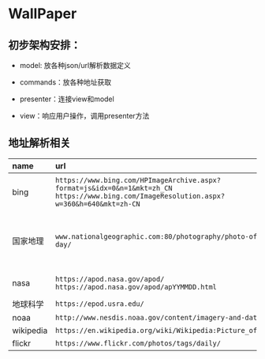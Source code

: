 # WallPaper

## 初步架构安排：
* model: 放各种json/url解析数据定义
* commands：放各种地址获取

* presenter：连接view和model

* view：响应用户操作，调用presenter方法

## 地址解析相关
| name      | url                                                                      | note                                                                                                         |
| :-------- | :----------------------------------------------------------------------- | :------------------------------------------------------------------------------------------------------------------ |
| bing      | `https://www.bing.com/HPImageArchive.aspx?format=js&idx=0&n=1&mkt=zh_CN`<br/>`https://www.bing.com/ImageResolution.aspx?w=360&h=640&mkt=zh-CN` | n:数量，mkt:可省略 [参见](https://stackoverflow.com/questions/10639914/is-there-a-way-to-get-bings-photo-of-the-day)</br>第二个链接貌似是bing提供的其他大小图片w&h参数，返回html里面有链接 |
| 国家地理   | `www.nationalgeographic.com:80/photography/photo-of-the-day/`               | 第三方[api](https://api-cn.berryapi.net/docs.html)画质lj</br>解析html：<meta property="og:image" content=</br>发现官方json地址格式（其实要找直接也就能看到：https://www.nationalgeographic.com/photography/photo-of-the-day/_jcr_content/.gallery.2013-07.json           |
| nasa      | `https://apod.nasa.gov/apod/`</br>`https://apod.nasa.gov/apod/apYYMMDD.html` | 解析html:`<a href=\"(image/.*)\"`<br/>rss提取                                                                   |
| 地球科学   | `https://epod.usra.edu/`                                                  | 解析:`://epod.usra.edu/.a/*-pi`                                                                                |
| noaa      | `http://www.nesdis.noaa.gov/content/imagery-and-data`                       |                                                                                                              |
| wikipedia | `https://en.wikipedia.org/wiki/Wikipedia:Picture_of_the_day`                |                                                                                                              |
| flickr    | `https://www.flickr.com/photos/tags/daily/`                                |                                                                                                              |


